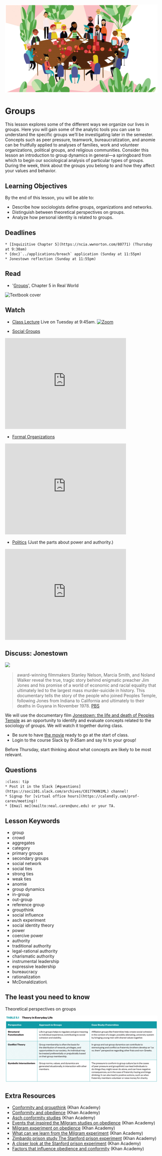![Drawing of people sitting around a table.](../images/REALWORLD7_FIG05_CO.jpg)

# Groups

This lesson explores some of the different ways we organize our lives in groups. Here you will gain some of the analytic tools you can use to understand the specific groups we’ll be investigating later in the semester. Concepts such as peer pressure, teamwork, bureaucratization, and anomie can be fruitfully applied to analyses of families, work and volunteer organizations, political groups, and religious communities. Consider this lesson an introduction to group dynamics in general—a springboard from which to begin our sociological analysis of particular types of groups. During the week, think about the groups you belong to and how they affect your values and behavior.

## Learning Objectives

By the end of this lesson, you will be able to:
* Describe how sociologists define groups, organizations and networks.
* Distinguish between theoretical perspectives on groups.
* Analyze how personal identity is related to groups.

## Deadlines
```{admonition} Be sure to hand these in before the deadline   
* [Inquizitive Chapter 5](https://ncia.wwnorton.com/80771) (Thursday at 9:30am)
* {doc}`../applications/breach` application (Sunday at 11:55pm)
* Jonestown reflection (Sunday at 11:55pm)

```

## Read
* '[Groups](https://digital.wwnorton.com/87056/r/goto/cfi/92!/4)', Chapter 5 in Real World    

![Textbook cover](https://cdn.wwnorton.com/dam_booktitles/733/img/cover/9780393419337_300.jpeg)



## Watch

* [Class Lecture](https://unc.zoom.us/j/96531859232) Live on Tuesday at 9:45am.
[![Zoom](https://cuit.columbia.edu/sites/default/files/styles/cu_crop/public/content/zoom-logo-transparent-6.png?itok=PJk3QEss)](https://unc.zoom.us/j/96531859232)


* [Social Groups](https://www.youtube.com/watch?v=_wFZ5Dbj8DA)



<iframe
    width="400"
    height="300"
    src="https://www.youtube.com/embed/_wFZ5Dbj8DA"
    frameborder="0"
    allowfullscreen
></iframe>





* [Formal Organizations](https://www.youtube.com/watch?v=YDuBh7VbGgU)





<iframe
    width="400"
    height="300"
    src="https://www.youtube.com/embed/YDuBh7VbGgU"
    frameborder="0"
    allowfullscreen
></iframe>




* [Politics](https://www.youtube.com/watch?v=TCs_hyI15R8) (Just the parts about power and authority.)



<iframe
    width="400"
    height="300"
    src="https://www.youtube.com/embed/TCs_hyI15R8"
    frameborder="0"
    allowfullscreen
></iframe>




## Discuss: Jonestown


![](https://www-tc.pbs.org/wgbh/americanexperience/media/canonical_images/film/Jonestown_2800x1576.jpg)
> award-winning filmmakers Stanley Nelson, Marcia Smith, and Noland Walker reveal the true, tragic story behind enigmatic preacher Jim Jones and his promise of a world of economic and racial equality that ultimately led to the largest mass murder-suicide in history. This documentary tells the story of the people who joined Peoples Temple, following Jones from Indiana to California and ultimately to their deaths in Guyana in November 1978. [PBS](https://www.pbs.org/wgbh/americanexperience/films/jonestown/)



We will use the documentary film [Jonestown: the life and death of Peoples Temple](http://libproxy.lib.unc.edu/login?url=https://www.nclive.org/cgi-bin/nclsm?url=https://fod.infobase.com/PortalPlaylists.aspx?customID=53983) as an opportunity to identify and evaluate concepts related to the sociology of groups.  We will watch it together during class.    
* Be sure to have [the movie](http://libproxy.lib.unc.edu/login?url=https://www.nclive.org/cgi-bin/nclsm?url=https://fod.infobase.com/PortalPlaylists.aspx?customID=53983) ready to go at the start of class.
* Login to the course Slack by 9:45am and say hi to your group!


Before Thursday, start thinking about what concepts are likely to be most relevant.


## Questions

```{admonition} If you have any questions at all about what you are supposed to do on this assignment, please remember I am here to help. Reach out any time so I can support your success.
:class: tip
* Post it in the Slack [#questions](https://soci101.slack.com/archives/C0177KHN1ML) channel!
* Signup for [virtual office hours](https://calendly.com/prof-caren/meeting)!
* [Email me](mailto:neal.caren@unc.edu) or your TA.
```


## Lesson Keywords

- group
- crowd
- aggregates
- category
- primary groups
- secondary groups
- social network
- social ties
- strong ties
- weak ties
- anomie
- group dynamics
- in-group
- out-group
- reference group
- groupthink
- social influence
- asch experiment
- social identity theory
- power
- coercive power
- authority
- traditional authority
- legal-rational authority
- charismatic authority
- instrumental leadership
- expressive leadership
- bureaucracy
- rationalization
- McDonaldization\

## The least you need to know
Theoretical perspectives on groups

![Table 1 from Chapter 5 in the textbook](../images/REALWORLD7_TABLE05.01.jpg "Table 1 from Chapter 5 in the textbook")

## Extra Resources

* [Conformity and groupthink](https://youtu.be/ds3-ljxTRvo) (Khan Academy)
* [Conformity and obedience](https://youtu.be/Loy1zLkbuF0) (Khan Academy)
* [Asch conformity studies](https://youtu.be/p3MPAgnbMk8) (Khan Academy)
* [Events that inspired the Milgram studies on obedience](https://youtu.be/hTi7wvRE9UQ) (Khan Academy)
* [Milgram experiment on obedience](https://youtu.be/PJFzqfLMBIw) (Khan Academy)
* [What can we learn from the Milgram experiment](https://youtu.be/LTZKp8nOhVU) (Khan Academy)
* [Zimbardo prison study The Stanford prison experiment](https://youtu.be/d2TCfex1aFw) (Khan Academy)
* [A closer look at the Stanford prison experiment](https://youtu.be/fS-YgKwAco8) (Khan Academy)
* [Factors that influence obedience and conformity](https://youtu.be/LG6H_8BU-f4) (Khan Academy)
